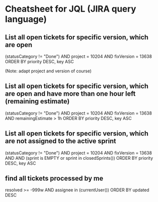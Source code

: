 # Cheatsheet for JQL (JIRA query language)

## List all open tickets for specific version, which are open
(statusCategory != "Done") AND project = 10204 AND fixVersion = 13638 ORDER BY priority DESC, key ASC

(Note: adapt project and version of course)

## List all open tickets for specific version, which are open and have more than one hour left (remaining estimate)

(statusCategory != "Done") AND project = 10204 AND fixVersion = 13638 AND remainingEstimate > 1h ORDER BY priority DESC, key ASC

## List all open tickets for specific version, which are not assigned to the active sprint

(statusCategory != "Done") AND project = 10204 AND fixVersion = 13638 AND AND (sprint is EMPTY or sprint in closedSprints()) ORDER BY priority DESC, key ASC

## find all tickets processed by me
resolved >= -999w AND assignee in (currentUser()) ORDER BY updated DESC
